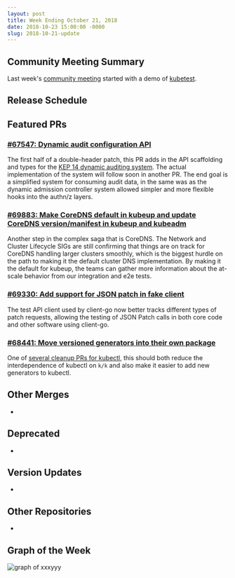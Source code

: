 ```yaml
---
layout: post
title: Week Ending October 21, 2018
date: 2018-10-23 15:00:00 -0000
slug: 2018-10-21-update
---
```


## Community Meeting Summary

Last week's [community meeting](http://bit.ly/k8scommunity) started with a demo of [kubetest](https://github.com/vapor-ware/kubetest).


## Release Schedule


## Featured PRs

### [#67547: Dynamic audit configuration API](https://github.com/kubernetes/kubernetes/pull/67547)

The first half of a double-header patch, this PR adds in the API scaffolding and types for the [KEP 14 dynamic auditing system](https://github.com/kubernetes/community/blob/master/keps/sig-auth/0014-dynamic-audit-configuration.md). The actual implementation of the system will follow soon in another PR. The end goal is a simplified system for consuming audit data, in the same was as the dynamic admission controller system allowed simpler and more flexible hooks into the authn/z layers.

### [#69883: Make CoreDNS default in kubeup and update CoreDNS version/manifest in kubeup and kubeadm](https://github.com/kubernetes/kubernetes/pull/69883)

Another step in the complex saga that is CoreDNS. The Network and Cluster Lifecycle SIGs are still confirming that things are on track for CoreDNS handling larger clusters smoothly, which is the biggest hurdle on the path to making it the default cluster DNS implementation. By making it the default for kubeup, the teams can gather more information about the at-scale behavior from our integration and e2e tests.

### [#69330: Add support for JSON patch in fake client](https://github.com/kubernetes/kubernetes/pull/69330)

The test API client used by client-go now better tracks different types of patch requests, allowing the testing of JSON Patch calls in both core code and other software using client-go.

### [#68441: Move versioned generators into their own package](https://github.com/kubernetes/kubernetes/pull/68441)

One of [several cleanup PRs for kubectl](https://github.com/kubernetes/kubernetes/pull/69709), this should both reduce the interdependence of kubectl on `k/k` and also make it easier to add new generators to kubectl.

## Other Merges

*

## Deprecated

*

## Version Updates

*

## Other Repositories

*

## Graph of the Week

![graph of xxxyyy](/2018/images/some-graph.png)
